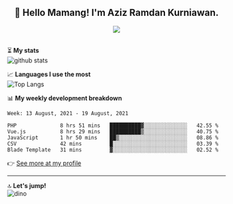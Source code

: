 <h2 align="center">👋 Hello Mamang! I'm Aziz Ramdan Kurniawan.</h2>  
<p align="center">
  <img src="https://komarev.com/ghpvc/?username=azizramdan"> <br><br>
</p>
    
⏳ **My stats**  
![github stats](https://github-readme-stats.vercel.app/api?username=azizramdan&show_icons=true&count_private=true&title_color=000&hide_border=true&hide_title=true)  

📈 **Languages I use the most**  
![Top Langs](https://github-readme-stats.vercel.app/api/top-langs/?username=azizramdan&layout=compact&langs_count=6&hide=tsql&hide_border=true&hide_title=true&exclude_repo=Futsal-Go,Futsal-Go-Admin,Sistem-Informasi-Sensus-Harian-Rawat-Inap)  

📊 **My weekly development breakdown**
<!--START_SECTION:waka-->
```text
Week: 13 August, 2021 - 19 August, 2021

PHP              8 hrs 51 mins   ██████████▓░░░░░░░░░░░░░░   42.55 % 
Vue.js           8 hrs 29 mins   ██████████▒░░░░░░░░░░░░░░   40.75 % 
JavaScript       1 hr 50 mins    ██▒░░░░░░░░░░░░░░░░░░░░░░   08.86 % 
CSV              42 mins         █░░░░░░░░░░░░░░░░░░░░░░░░   03.39 % 
Blade Template   31 mins         ▓░░░░░░░░░░░░░░░░░░░░░░░░   02.52 % 
```
<!--END_SECTION:waka-->
👉 [See more at my profile](https://wakatime.com/@azizramdan)
***
🔝 **Let's jump!**  
![dino](https://raw.githubusercontent.com/azizramdan/azizramdan/master/dino.gif)  
